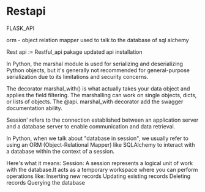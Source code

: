 # Restapi
FLASK_API


orm - object relation mapper used to talk to the database of sql alchemy

Rest api :=
Restful_api pakage updated  api installation 

In Python, the marshal module is used for serializing and deserializing Python objects, but it's generally not recommended for general-purpose serialization due to its limitations and security concerns.

The decorator marshal_with() is what actually takes your data object and applies the field filtering. The marshalling can work on single objects, dicts, or lists of objects. The @api. marshal_with decorator add the swagger documentation ability.

Session' refers to the connection established between an application server and a database server to enable communication and data retrieval.

In Python, when we talk about "database in session", we usually refer to using an ORM (Object-Relational Mapper) like SQLAlchemy to interact with a database within the context of a session.

Here's what it means: Session:
A session represents a logical unit of work with the database.It acts as a temporary workspace where you can perform operations like:
Inserting new records
Updating existing records
Deleting records
Querying the database